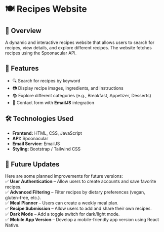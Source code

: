 # 🍽️ Recipes Website

## 📖 Overview
A dynamic and interactive recipes website that allows users to search for recipes, view details, and explore different recipes. The website fetches recipes using the Spoonacular API.

## 🎯 Features
- 🔍 Search for recipes by keyword  
- 📷 Display recipe images, ingredients, and instructions  
- 📚 Explore different categories (e.g., Breakfast, Appetizer, Desserts)  
- 📩 Contact form with **EmailJS** integration  

## 🛠️ Technologies Used
- **Frontend:** HTML, CSS, JavaScript  
- **API:** Spoonacular 
- **Email Service:** EmailJS  
- **Styling:** Bootstrap / Tailwind CSS  

## 🚀 Future Updates
Here are some planned improvements for future versions:  
✅ **User Authentication** – Allow users to create accounts and save favorite recipes.  
✅ **Advanced Filtering** – Filter recipes by dietary preferences (vegan, gluten-free, etc.).  
✅ **Meal Planner** – Users can create a weekly meal plan.  
✅ **Recipe Submission** – Allow users to add and share their own recipes.  
✅ **Dark Mode** – Add a toggle switch for dark/light mode.  
✅ **Mobile App Version** – Develop a mobile-friendly app version using React Native.  

